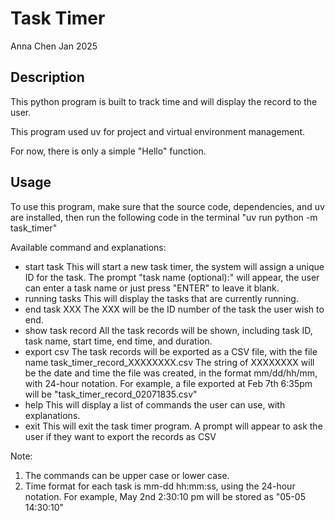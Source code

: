 # Task Timer
Anna Chen
Jan 2025

## Description
This python program is built to track time and will display the record to the user.

This program used uv for project and virtual environment management.

For now, there is only a simple "Hello" function.

## Usage
To use this program, make sure that the source code, dependencies, and uv are installed, then run the following code in the terminal "uv run python -m task_timer"

Available command and explanations:
- start task
    This will start a new task timer, the system will assign a unique ID for the task.
    The prompt "task name (optional):" will appear, the user can enter a task name or just press "ENTER" to leave it blank.
- running tasks
    This will display the tasks that are currently running.
- end task XXX
    The XXX will be the ID number of the task the user wish to end.
- show task record
    All the task records will be shown, including task ID, task name, start time, end time, and duration.
- export csv
    The task records will be exported as a CSV file, with the file name task_timer_record_XXXXXXXX.csv
    The string of XXXXXXXX will be the date and time the file was created, in the format mm/dd/hh/mm, with 24-hour notation.
    For example, a file exported at Feb 7th 6:35pm will be "task_timer_record_02071835.csv"
- help
    This will display a list of commands the user can use, with explanations.
- exit
    This will exit the task timer program. A prompt will appear to ask the user if they want to export the records as CSV

Note: 
1. The commands can be upper case or lower case. 
2. Time format for each task is mm-dd hh:mm:ss, using the 24-hour notation. For example, May 2nd 2:30:10 pm will be stored as "05-05 14:30:10"






